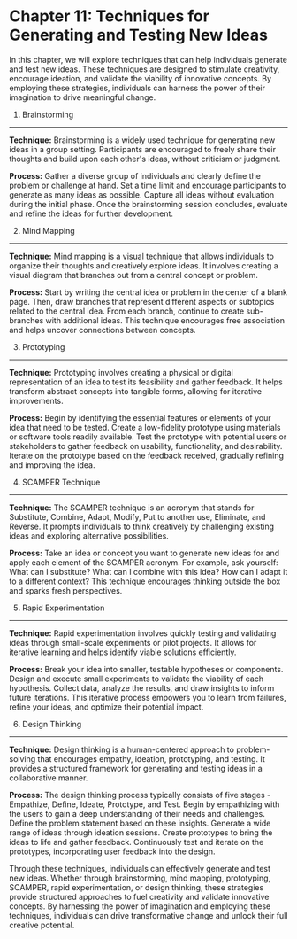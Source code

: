 Chapter 11: Techniques for Generating and Testing New Ideas
===========================================================

In this chapter, we will explore techniques that can help individuals generate and test new ideas. These techniques are designed to stimulate creativity, encourage ideation, and validate the viability of innovative concepts. By employing these strategies, individuals can harness the power of their imagination to drive meaningful change.

1. Brainstorming
----------------

**Technique:** Brainstorming is a widely used technique for generating new ideas in a group setting. Participants are encouraged to freely share their thoughts and build upon each other's ideas, without criticism or judgment.

**Process:** Gather a diverse group of individuals and clearly define the problem or challenge at hand. Set a time limit and encourage participants to generate as many ideas as possible. Capture all ideas without evaluation during the initial phase. Once the brainstorming session concludes, evaluate and refine the ideas for further development.

2. Mind Mapping
---------------

**Technique:** Mind mapping is a visual technique that allows individuals to organize their thoughts and creatively explore ideas. It involves creating a visual diagram that branches out from a central concept or problem.

**Process:** Start by writing the central idea or problem in the center of a blank page. Then, draw branches that represent different aspects or subtopics related to the central idea. From each branch, continue to create sub-branches with additional ideas. This technique encourages free association and helps uncover connections between concepts.

3. Prototyping
--------------

**Technique:** Prototyping involves creating a physical or digital representation of an idea to test its feasibility and gather feedback. It helps transform abstract concepts into tangible forms, allowing for iterative improvements.

**Process:** Begin by identifying the essential features or elements of your idea that need to be tested. Create a low-fidelity prototype using materials or software tools readily available. Test the prototype with potential users or stakeholders to gather feedback on usability, functionality, and desirability. Iterate on the prototype based on the feedback received, gradually refining and improving the idea.

4. SCAMPER Technique
--------------------

**Technique:** The SCAMPER technique is an acronym that stands for Substitute, Combine, Adapt, Modify, Put to another use, Eliminate, and Reverse. It prompts individuals to think creatively by challenging existing ideas and exploring alternative possibilities.

**Process:** Take an idea or concept you want to generate new ideas for and apply each element of the SCAMPER acronym. For example, ask yourself: What can I substitute? What can I combine with this idea? How can I adapt it to a different context? This technique encourages thinking outside the box and sparks fresh perspectives.

5. Rapid Experimentation
------------------------

**Technique:** Rapid experimentation involves quickly testing and validating ideas through small-scale experiments or pilot projects. It allows for iterative learning and helps identify viable solutions efficiently.

**Process:** Break your idea into smaller, testable hypotheses or components. Design and execute small experiments to validate the viability of each hypothesis. Collect data, analyze the results, and draw insights to inform future iterations. This iterative process empowers you to learn from failures, refine your ideas, and optimize their potential impact.

6. Design Thinking
------------------

**Technique:** Design thinking is a human-centered approach to problem-solving that encourages empathy, ideation, prototyping, and testing. It provides a structured framework for generating and testing ideas in a collaborative manner.

**Process:** The design thinking process typically consists of five stages - Empathize, Define, Ideate, Prototype, and Test. Begin by empathizing with the users to gain a deep understanding of their needs and challenges. Define the problem statement based on these insights. Generate a wide range of ideas through ideation sessions. Create prototypes to bring the ideas to life and gather feedback. Continuously test and iterate on the prototypes, incorporating user feedback into the design.

Through these techniques, individuals can effectively generate and test new ideas. Whether through brainstorming, mind mapping, prototyping, SCAMPER, rapid experimentation, or design thinking, these strategies provide structured approaches to fuel creativity and validate innovative concepts. By harnessing the power of imagination and employing these techniques, individuals can drive transformative change and unlock their full creative potential.
